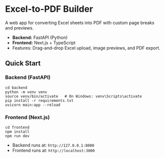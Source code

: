 # Excel-to-PDF Builder

A web app for converting Excel sheets into PDF with custom page breaks and previews.  
- **Backend:** FastAPI (Python)  
- **Frontend:** Next.js + TypeScript  
- Features: Drag-and-drop Excel upload, image previews, and PDF export.

## Quick Start

### Backend (FastAPI)
```
cd backend
python -m venv venv
source venv/bin/activate   # On Windows: venv\Scripts\activate
pip install -r requirements.txt
uvicorn main:app --reload
```

### Frontend (Next.js)
```
cd frontend
npm install
npm run dev
```

- Backend runs at: `http://127.0.0.1:8000`  
- Frontend runs at: `http://localhost:3000`
